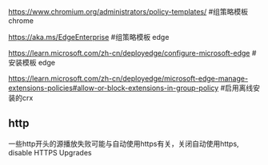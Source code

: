 

https://www.chromium.org/administrators/policy-templates/   #组策略模板 chrome

https://aka.ms/EdgeEnterprise   #组策略模板 edge

https://learn.microsoft.com/zh-cn/deployedge/configure-microsoft-edge #安装模板 edge

https://learn.microsoft.com/zh-cn/deployedge/microsoft-edge-manage-extensions-policies#allow-or-block-extensions-in-group-policy #启用离线安装的crx


## http
一些http开头的源播放失败可能与自动使用https有关，关闭自动使用https, disable HTTPS Upgrades 
